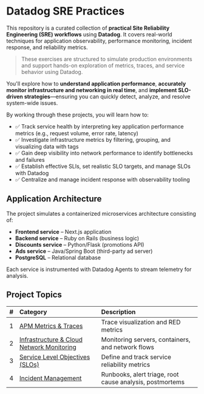 

#  Datadog SRE Practices

This repository is a curated collection of **practical Site Reliability Engineering (SRE) workflows** using **Datadog**. It covers real-world techniques for application observability, performance monitoring, incident response, and reliability metrics.

> These exercises are structured to simulate production environments and support hands-on exploration of metrics, traces, and service behavior using Datadog.

You'll explore how to **understand application performance**, **accurately monitor infrastructure and networking in real time**, and **implement SLO-driven strategies**—ensuring you can quickly detect, analyze, and resolve system-wide issues.

By working through these projects, you will learn how to:

- ✅ Track service health by interpreting key application performance metrics (e.g., request volume, error rate, latency)
- ✅ Investigate infrastructure metrics by filtering, grouping, and visualizing data with tags
- ✅ Gain deep visibility into network performance to identify bottlenecks and failures
- ✅ Establish effective SLIs, set realistic SLO targets, and manage SLOs with Datadog
- ✅ Centralize and manage incident response with observability tooling

## Application Architecture
 
The project simulates a containerized microservices architecture consisting of:

- **Frontend service** – Next.js application
- **Backend service** – Ruby on Rails (business logic)
- **Discounts service** – Python/Flask (promotions API)
- **Ads service** – Java/Spring Boot (third-party ad server)
- **PostgreSQL** – Relational database

Each service is instrumented with Datadog Agents to stream telemetry for analysis.


##  Project Topics

| # | Category | Description |
|--:|:---------|:------------|
| 1 | [APM Metrics & Traces](topics/1-apm-metrics-traces/1-apm-metrics-traces.md) | Trace visualization and RED metrics |
| 2 | [Infrastructure & Cloud Network Monitoring](topics/2-infra-network-monitoring/2-infra-network-monitoring.md) | Monitoring servers, containers, and network flows |
| 3 | [Service Level Objectives (SLOs)](topics/3-slos/3-slos.md) | Define and track service reliability metrics |
| 4 | [Incident Management](topics/4-incident-management/4-incident-management.md) | Runbooks, alert triage, root cause analysis, postmortems |







